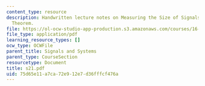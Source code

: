 ```yaml
---
content_type: resource
description: Handwritten lecture notes on Measuring the Size of Signals, Parseval's
  Theorem.
file: https://ol-ocw-studio-app-production.s3.amazonaws.com/courses/16-01-unified-engineering-i-ii-iii-iv-fall-2005-spring-2006/75d65e11a7ca72e912e7d36fffcf476a_s21.pdf
file_type: application/pdf
learning_resource_types: []
ocw_type: OCWFile
parent_title: Signals and Systems
parent_type: CourseSection
resourcetype: Document
title: s21.pdf
uid: 75d65e11-a7ca-72e9-12e7-d36fffcf476a
---
```


